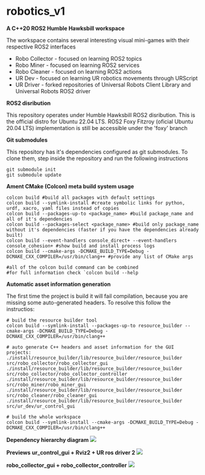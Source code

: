 # robotics_v1

**A C++20 ROS2 Humble Hawksbill workspace**

The workspace contains several interesting visual mini-games with their respective ROS2 interfaces
- Robo Collector - focused on learning ROS2 topics
- Robo Miner - focused on learning ROS2 services
- Robo Cleaner - focused on learning ROS2 actions
- UR Dev - focused on learning UR robotics movements through URScript
- UR Driver - forked repositories of Universal Robots Client Library and Universal Robots ROS2 driver


**ROS2 disribution**

This repository operates under Humble Hawksbill ROS2 disribution.
This is the official distro for Ubuntu 22.04 LTS.
ROS2 Foxy Fitzroy (oficial Ubuntu 20.04 LTS) implementation is still be accessible under the 'foxy' branch


**Git submodules**

This repository has it's dependencies configured as git submodules.
To clone them, step inside the repository and run the following instructions
```
git submodule init
git submodule update
```


**Ament CMake (Colcon) meta build system usage**
```
colcon build #build all packages with default settings
colcon build --symlink-install #create symbolic links for python, urdf, xacro, yaml files instead of copies
colcon build --packages-up-to <package_name> #build package_name and all of it's dependencies
colcon build --packages-select <package_name> #build only package_name without it's dependencies (faster if you have the dependencies already built)
colcon build --event-handlers console_direct+ --event-handlers console_cohesion+ #show build and install process logs
colcon build --cmake-args -DCMAKE_BUILD_TYPE=Debug -DCMAKE_CXX_COMPILER=/usr/bin/clang++ #provide any list of CMake args

#all of the colcon build command can be combined
#for full information check `colcon build --help
```


**Automatic asset information generation**

The first time the project is build it will fail compilation, because you are missing some auto-generated headers.
To resolve this follow the instructios:
```
# build the resource builder tool
colcon build --symlink-install --packages-up-to resource_builder --cmake-args -DCMAKE_BUILD_TYPE=Debug -DCMAKE_CXX_COMPILER=/usr/bin/clang++

# auto generate C++ headers and asset information for the GUI projects:
./install/resource_builder/lib/resource_builder/resource_builder src/robo_collector/robo_collector_gui
./install/resource_builder/lib/resource_builder/resource_builder src/robo_collector/robo_collector_controller
./install/resource_builder/lib/resource_builder/resource_builder src/robo_miner/robo_miner_gui
./install/resource_builder/lib/resource_builder/resource_builder src/robo_cleaner/robo_cleaner_gui
./install/resource_builder/lib/resource_builder/resource_builder src/ur_dev/ur_control_gui

# build the whole workspace
colcon build --symlink-install --cmake-args -DCMAKE_BUILD_TYPE=Debug -DCMAKE_CXX_COMPILER=/usr/bin/clang++
```

**Dependency hierarchy diagram**
![](doc/hierarchy_diagram.svg)


**Previews**
******ur_control_gui + Rviz2 + UR ros driver 2******
![](doc/previews/ur_control_gui.png)

******robo_collector_gui + robo_collector_controller******
![](doc/previews/robo_collector.png)

